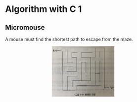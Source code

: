 # Algorithm with C 1
## Micromouse
A mouse must find the shortest path to escape from the maze.
<p align="center"><img src="images/micromouse_maze.png" width="40%" height="40%"/></p>